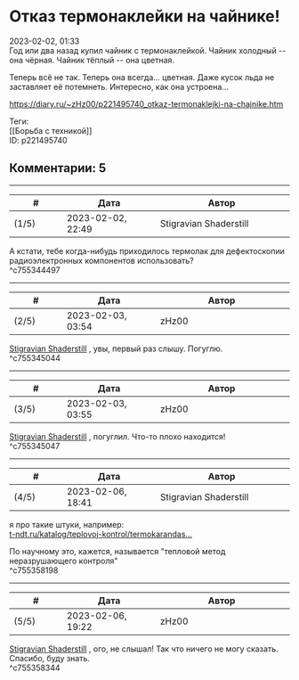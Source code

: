 Отказ термонаклейки на чайнике!
===============================

  
2023-02-02, 01:33  
 Год или два назад купил чайник с термонаклейкой. Чайник холодный -- она чёрная. Чайник тёплый -- она цветная.   
   
 Теперь всё не так. Теперь она всегда... цветная. Даже кусок льда не заставляет её потемнеть. Интересно, как она устроена...   
  
<https://diary.ru/~zHz00/p221495740_otkaz-termonaklejki-na-chajnike.htm>  
  
Теги:  
[[Борьба с техникой]]  
ID: p221495740  


Комментарии: 5
--------------

  


---



|         #         |              Дата              |                     Автор                     |           ID           |
| --- | --- | --- | --- |
| (1/5) | 2023-02-02, 22:49 | Stigravian Shaderstill | c755344497 |

  
 А кстати, тебе когда-нибудь приходилось термолак для дефектоскопии радиоэлектронных компонентов использовать?   
 ^c755344497

---



|         #         |              Дата              |                     Автор                     |           ID           |
| --- | --- | --- | --- |
| (2/5) | 2023-02-03, 03:54 | zHz00 | c755345044 |

  
  [Stigravian Shaderstill](https://stigravian.diary.ru "Science, Death, Rock-n-Roll")  , увы, первый раз слышу. Погуглю.   
 ^c755345044

---



|         #         |              Дата              |                     Автор                     |           ID           |
| --- | --- | --- | --- |
| (3/5) | 2023-02-03, 03:55 | zHz00 | c755345047 |

  
  [Stigravian Shaderstill](https://stigravian.diary.ru "Science, Death, Rock-n-Roll")  , погуглил. Что-то плохо находится!   
 ^c755345047

---



|         #         |              Дата              |                     Автор                     |           ID           |
| --- | --- | --- | --- |
| (4/5) | 2023-02-06, 18:41 | Stigravian Shaderstill | c755358198 |

  
 я про такие штуки, например:   
  [t-ndt.ru/katalog/teplovoj-kontrol/termokarandas...](https://t-ndt.ru/katalog/teplovoj-kontrol/termokarandashi-kraski-termoetiketki/)    
   
 По научному это, кажется, называется "тепловой метод неразрушающего контроля"   
 ^c755358198

---



|         #         |              Дата              |                     Автор                     |           ID           |
| --- | --- | --- | --- |
| (5/5) | 2023-02-06, 19:22 | zHz00 | c755358344 |

  
  [Stigravian Shaderstill](https://stigravian.diary.ru "Science, Death, Rock-n-Roll")  , ого, не слышал! Так что ничего не могу сказать. Спасибо, буду знать.   
 ^c755358344